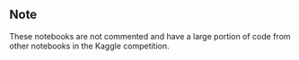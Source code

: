 ## Note

These notebooks are not commented and have a large portion of code from 
other notebooks in the Kaggle competition.
